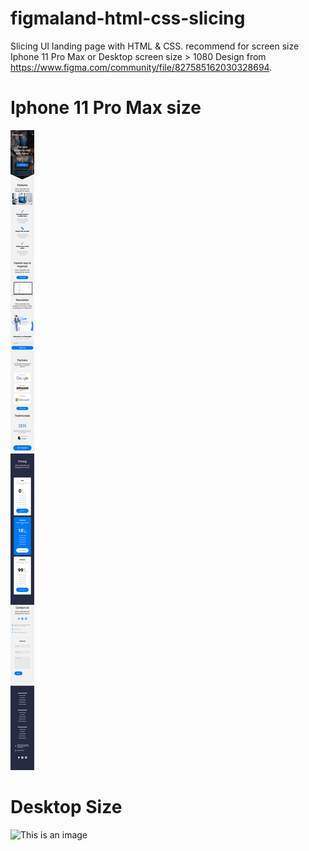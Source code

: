 # figmaland-html-css-slicing
Slicing UI landing page with HTML & CSS. recommend for screen size Iphone 11 Pro Max or Desktop screen size > 1080
Design from https://www.figma.com/community/file/827585162030328694.
# Iphone 11 Pro Max  size 
![This is an image](https://github.com/Aullyah/figmaland-html-css-slicing/blob/master/images/ss/418x863.png)

# Desktop Size
![This is an image](https://github.com/Aullyah/figmaland-html-css-slicing/blob/master/images/ss/1777x1042.png)
